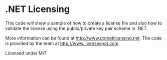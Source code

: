 .NET Licensing
===============

This code will show a sample of how to create a license file and also how to validate the license using the public/private key pair scheme in .NET.

More information can be found at http://www.dotnetlicensing.net. The code is provided by the team at http://www.licensespot.com

Licensed under MIT
